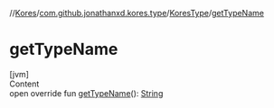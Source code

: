 //[Kores](../../index.md)/[com.github.jonathanxd.kores.type](../index.md)/[KoresType](index.md)/[getTypeName](get-type-name.md)



# getTypeName  
[jvm]  
Content  
open override fun [getTypeName](get-type-name.md)(): [String](https://kotlinlang.org/api/latest/jvm/stdlib/kotlin/-string/index.html)  



